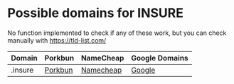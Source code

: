 # Possible domains for INSURE

No function implemented to check if any of these work, but you can check manually with https://tld-list.com/

| Domain | Porkbun | NameCheap | Google Domains |
|---|---|---|---|
| .insure | [Porkbun](https://porkbun.com/checkout/search?prb=e814663da1&tlds=&idnLanguage=&search=search&q=.insure) | [Namecheap](https://www.namecheap.com/domains/registration/results/?domain=.insure) | [Google](https://domains.google.com/registrar/search?searchTerm=.insure) |
